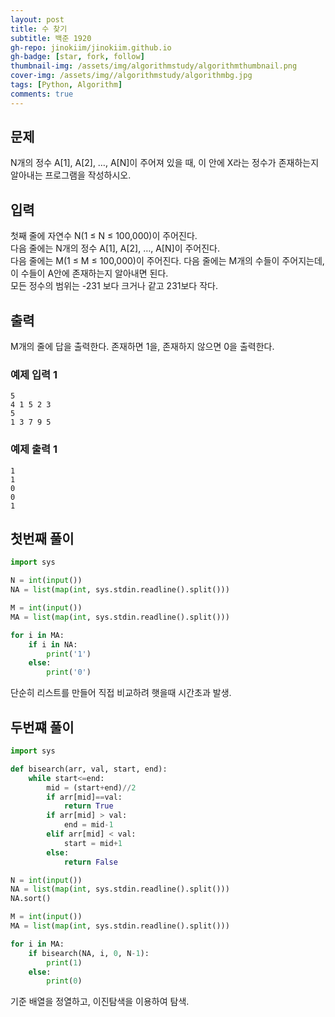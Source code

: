 ```yaml
---
layout: post
title: 수 찾기
subtitle: 백준 1920
gh-repo: jinokiim/jinokiim.github.io
gh-badge: [star, fork, follow]
thumbnail-img: /assets/img/algorithmstudy/algorithmthumbnail.png
cover-img: /assets/img//algorithmstudy/algorithmbg.jpg
tags: [Python, Algorithm]
comments: true
---
```


## 문제
N개의 정수 A[1], A[2], …, A[N]이 주어져 있을 때, 이 안에 X라는 정수가 존재하는지 알아내는 프로그램을 작성하시오.



## 입력
첫째 줄에 자연수 N(1 ≤ N ≤ 100,000)이 주어진다.  
다음 줄에는 N개의 정수 A[1], A[2], …, A[N]이 주어진다.  
다음 줄에는 M(1 ≤ M ≤ 100,000)이 주어진다. 다음 줄에는 M개의 수들이 주어지는데, 이 수들이 A안에 존재하는지 알아내면 된다.  
모든 정수의 범위는 -231 보다 크거나 같고 231보다 작다.



## 출력
M개의 줄에 답을 출력한다. 존재하면 1을, 존재하지 않으면 0을 출력한다.


### 예제 입력 1
```
5
4 1 5 2 3
5
1 3 7 9 5
```
### 예제 출력 1
```
1
1
0
0
1
```
## **첫번째 풀이**

```python
import sys

N = int(input())
NA = list(map(int, sys.stdin.readline().split()))

M = int(input())
MA = list(map(int, sys.stdin.readline().split()))

for i in MA:
    if i in NA:
        print('1')
    else:
        print('0')
```
단순히 리스트를 만들어 직접 비교하려 햇을때 시간초과 발생.

## 두번쨰 풀이

```python
import sys

def bisearch(arr, val, start, end):
    while start<=end:
        mid = (start+end)//2
        if arr[mid]==val:
            return True
        if arr[mid] > val:
            end = mid-1
        elif arr[mid] < val:
            start = mid+1
        else:
            return False

N = int(input())
NA = list(map(int, sys.stdin.readline().split()))
NA.sort()

M = int(input())
MA = list(map(int, sys.stdin.readline().split()))

for i in MA:
    if bisearch(NA, i, 0, N-1):
        print(1)
    else:
        print(0)
```

기준 배열을 정열하고, 이진탐색을 이용하여 탐색.
